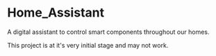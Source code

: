 # Home_Assistant

A digital assistant to control smart components throughout our homes.

This project is at it's very initial stage and may not work.
